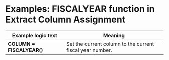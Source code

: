 
# Examples: FISCALYEAR function in Extract Column Assignment 

|Example logic text|Meaning|
|------------------|-------|
|**COLUMN = FISCALYEAR()**|Set the current column to the current fiscal year number.|

  